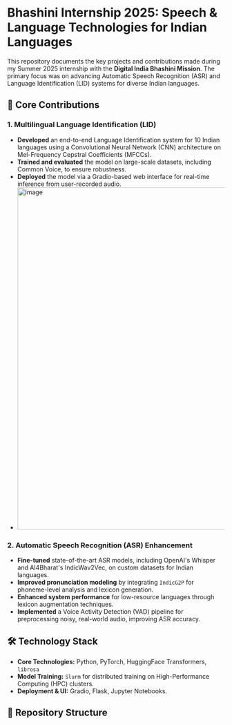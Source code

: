 # Bhashini Internship 2025: Speech & Language Technologies for Indian Languages

This repository documents the key projects and contributions made during my Summer 2025 internship with the **Digital India Bhashini Mission**. The primary focus was on advancing Automatic Speech Recognition (ASR) and Language Identification (LID) systems for diverse Indian languages.

## 🚀 Core Contributions

### 1. Multilingual Language Identification (LID)
- **Developed** an end-to-end Language Identification system for 10 Indian languages using a Convolutional Neural Network (CNN) architecture on Mel-Frequency Cepstral Coefficients (MFCCs).
- **Trained and evaluated** the model on large-scale datasets, including Common Voice, to ensure robustness.
- **Deployed** the model via a Gradio-based web interface for real-time inference from user-recorded audio.
- <img width="656" height="792" alt="image" src="https://github.com/user-attachments/assets/bdfbd676-9cb7-46ca-bc4c-21878363401f" />


### 2. Automatic Speech Recognition (ASR) Enhancement
- **Fine-tuned** state-of-the-art ASR models, including OpenAI's Whisper and AI4Bharat's IndicWav2Vec, on custom datasets for Indian languages.
- **Improved pronunciation modeling** by integrating `IndicG2P` for phoneme-level analysis and lexicon generation.
- **Enhanced system performance** for low-resource languages through lexicon augmentation techniques.
- **Implemented** a Voice Activity Detection (VAD) pipeline for preprocessing noisy, real-world audio, improving ASR accuracy.

## 🛠️ Technology Stack

- **Core Technologies:** Python, PyTorch, HuggingFace Transformers, `librosa`
- **Model Training:** `Slurm` for distributed training on High-Performance Computing (HPC) clusters.
- **Deployment & UI:** Gradio, Flask, Jupyter Notebooks.

## 📁 Repository Structure
